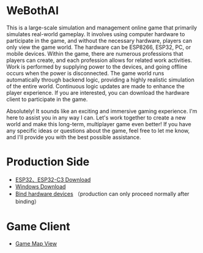 # WeBothAI
This is a large-scale simulation and management online game that primarily simulates real-world gameplay. It involves using computer hardware to participate in the game, and without the necessary hardware, players can only view the game world. The hardware can be ESP8266, ESP32, PC, or mobile devices. Within the game, there are numerous professions that players can create, and each profession allows for related work activities. Work is performed by supplying power to the devices, and going offline occurs when the power is disconnected. The game world runs automatically through backend logic, providing a highly realistic simulation of the entire world. Continuous logic updates are made to enhance the player experience. If you are interested, you can download the hardware client to participate in the game.

Absolutely! It sounds like an exciting and immersive gaming experience. I'm here to assist you in any way I can. Let's work together to create a new world and make this long-term, multiplayer game even better! If you have any specific ideas or questions about the game, feel free to let me know, and I'll provide you with the best possible assistance.

# Production Side
- [ESP32、ESP32-C3 Download](https://github.com/dhrdzy/WeBothAI/releases/download/main/ESP32.ESP32-C3.zip)
- [Windows Download](https://github.com/dhrdzy/WeBothAI/releases/download/main/WeBothAI-1.0.0.1-windows.zip)
- [Bind hardware devices](http://invasion.x3322.net:82/WeBothAI/bind2/) （production can only proceed normally after binding）

# Game Client
- [Game Map View](http://invasion.x3322.net:82/WeBothAI/bigmap/)
